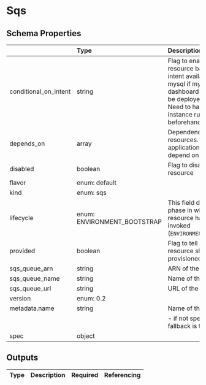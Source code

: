 # Sqs

## Schema Properties

|                       | Type                        | Description                                                                                                                                                                    | Required   |
|:----------------------|:----------------------------|:-------------------------------------------------------------------------------------------------------------------------------------------------------------------------------|:-----------|
| conditional_on_intent | string                      | Flag to enable the resource based on intent availability. eg mysql if mysql dashboard is required to be deployed. Note: Need to have the instance running beforehand to avail. | No         |
| depends_on            | array                       | Dependencies on other resources. e.g. application x may depend on mysql                                                                                                        | No         |
| disabled              | boolean                     | Flag to disable the resource                                                                                                                                                   | No         |
| flavor                | enum: default               |                                                                                                                                                                                | Yes        |
| kind                  | enum: sqs                   |                                                                                                                                                                                | Yes        |
| lifecycle             | enum: ENVIRONMENT_BOOTSTRAP | This field describes the phase in which the resource has to be invoked (`ENVIRONMENT_BOOTSTRAP`)                                                                               | No         |
| provided              | boolean                     | Flag to tell if the resource should not be provisioned by facets                                                                                                               | No         |
| sqs_queue_arn         | string                      | ARN of the SQS                                                                                                                                                                 | No         |
| sqs_queue_name        | string                      | Name of the SQS                                                                                                                                                                | No         |
| sqs_queue_url         | string                      | URL of the SQS                                                                                                                                                                 | No         |
| version               | enum: 0.2                   |                                                                                                                                                                                | Yes        |
| metadata.name         | string                      | Name of the resource                                                                                                                                                           | No         |
|                       |                             |     - if not specified, fallback is the `filename`                                                                                                                             |            |
| spec                  | object                      |                                                                                                                                                                                | No         |

## Outputs

| Type   | Description   | Required   | Referencing   |
|--------|---------------|------------|---------------|

